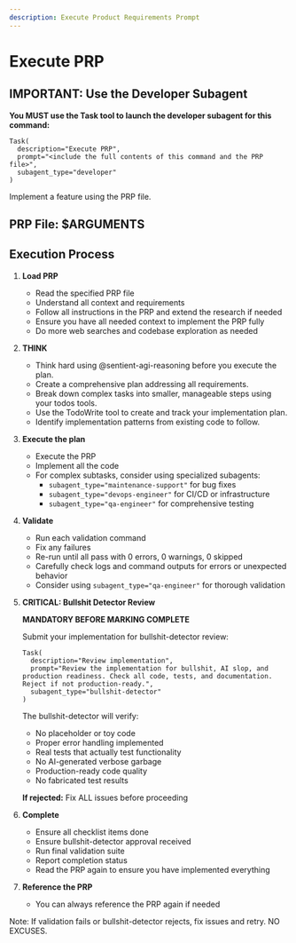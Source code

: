 ```yaml
---
description: Execute Product Requirements Prompt
---
```

# Execute PRP

## IMPORTANT: Use the Developer Subagent

**You MUST use the Task tool to launch the developer subagent for this command:**
```
Task(
  description="Execute PRP",
  prompt="<include the full contents of this command and the PRP file>",
  subagent_type="developer"
)
```

Implement a feature using the PRP file.

## PRP File: $ARGUMENTS

## Execution Process

1. **Load PRP**
   - Read the specified PRP file
   - Understand all context and requirements
   - Follow all instructions in the PRP and extend the research if needed
   - Ensure you have all needed context to implement the PRP fully
   - Do more web searches and codebase exploration as needed

2. **THINK**
   - Think hard using @sentient-agi-reasoning before you execute the plan.
   - Create a comprehensive plan addressing all requirements.
   - Break down complex tasks into smaller, manageable steps using your todos tools.
   - Use the TodoWrite tool to create and track your implementation plan.
   - Identify implementation patterns from existing code to follow.

3. **Execute the plan**
   - Execute the PRP
   - Implement all the code
   - For complex subtasks, consider using specialized subagents:
     - `subagent_type="maintenance-support"` for bug fixes
     - `subagent_type="devops-engineer"` for CI/CD or infrastructure
     - `subagent_type="qa-engineer"` for comprehensive testing

4. **Validate**
   - Run each validation command
   - Fix any failures
   - Re-run until all pass with 0 errors, 0 warnings, 0 skipped
   - Carefully check logs and command outputs for errors or unexpected behavior
   - Consider using `subagent_type="qa-engineer"` for thorough validation

5. **CRITICAL: Bullshit Detector Review**

   **MANDATORY BEFORE MARKING COMPLETE**

   Submit your implementation for bullshit-detector review:
   ```
   Task(
     description="Review implementation",
     prompt="Review the implementation for bullshit, AI slop, and production readiness. Check all code, tests, and documentation. Reject if not production-ready.",
     subagent_type="bullshit-detector"
   )
   ```

   The bullshit-detector will verify:
   - No placeholder or toy code
   - Proper error handling implemented
   - Real tests that actually test functionality
   - No AI-generated verbose garbage
   - Production-ready code quality
   - No fabricated test results

   **If rejected:** Fix ALL issues before proceeding

6. **Complete**
   - Ensure all checklist items done
   - Ensure bullshit-detector approval received
   - Run final validation suite
   - Report completion status
   - Read the PRP again to ensure you have implemented everything

7. **Reference the PRP**
   - You can always reference the PRP again if needed

Note: If validation fails or bullshit-detector rejects, fix issues and retry. NO EXCUSES.
